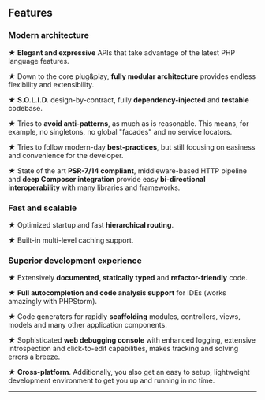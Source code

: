 ## Features

### Modern architecture

★ **Elegant and expressive** APIs that take advantage of the latest PHP language features.

★ Down to the core plug&play, **fully modular architecture** provides endless flexibility and extensibility.

★ **S.O.L.I.D.** design-by-contract, fully **dependency-injected** and **testable** codebase.

★ Tries to **avoid anti-patterns**, as much as is reasonable. This means, for example, no singletons, no global "facades" and no service locators.

★ Tries to follow modern-day **best-practices**, but still focusing on easiness and convenience for the developer.

★ State of the art **PSR-7/14 compliant**, middleware-based HTTP pipeline and **deep Composer integration** provide easy **bi-directional interoperability** with many libraries and frameworks.

### Fast and scalable

★ Optimized startup and fast **hierarchical routing**.

★ Built-in multi-level caching support.

### Superior development experience

★ Extensively **documented, statically typed** and **refactor-friendly** code.

★ **Full autocompletion and code analysis support** for IDEs (works amazingly with PHPStorm).

★ Code generators for rapidly **scaffolding** modules, controllers, views, models and many other application components.

★ Sophisticated **web debugging console** with enhanced logging, extensive introspection and click-to-edit capabilities, makes tracking and solving errors a breeze.

★ **Cross-platform**. Additionally, you also get an easy to setup, lightweight development environment to get you up and running in no time.

---